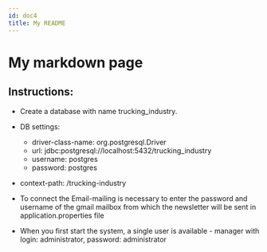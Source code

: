 ```yaml
---
id: doc4
title: My README
---
```


# My markdown page 

## Instructions:

* Create a database with name trucking_industry.
* DB settings:

    * driver-class-name: org.postgresql.Driver
    * url: jdbc:postgresql://localhost:5432/trucking_industry
    * username: postgres
    * password: postgres
    
* context-path: /trucking-industry
* To connect the Email-mailing is necessary to enter the password and username of the gmail mailbox from which the newsletter will be sent in application.properties file
* When you first start the system, a single user is available - manager with login: administrator, password: administrator

